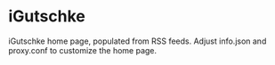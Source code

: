 iGutschke
=========

iGutschke home page, populated from RSS feeds.
Adjust info.json and proxy.conf to customize the home page.
